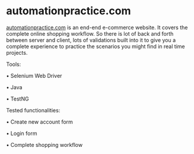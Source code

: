 # automationpractice.com

[automationpractice.com](http://automationpractice.com/index.php "Automation Practice Website") is an end-end e-commerce website. It covers the complete online shopping workflow. So there is lot of back and forth between server and client, lots of validations built into it to give you a complete experience to practice the scenarios you might find in real time projects.

Tools:

• Selenium Web Driver

• Java

• TestNG


Tested functionalities:

• Create new account form

• Login form

• Complete shopping workflow

